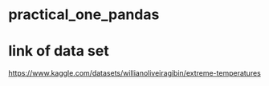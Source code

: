 # practical_one_pandas

# link of data set 
https://www.kaggle.com/datasets/willianoliveiragibin/extreme-temperatures
